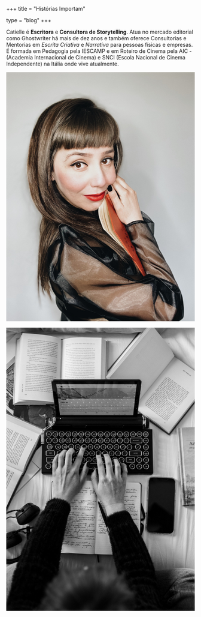 +++
title = "Histórias Importam"

type = "blog"
+++


Catielle é **Escritora** e **Consultora de Storytelling**. Atua no mercado editorial como Ghostwriter há mais de dez anos e também oferece Consultorias e Mentorias em *Escrita Criativa* e *Narrativa* para pessoas físicas e empresas.
É formada em Pedagogia pela IESCAMP e em Roteiro de Cinema pela AIC - (Academia Internacional de Cinema) e  SNCI (Escola Nacional de Cinema Independente) na Itália onde vive atualmente. 


![](/img/cati.jpg)


![](/img/writing.jpg)
